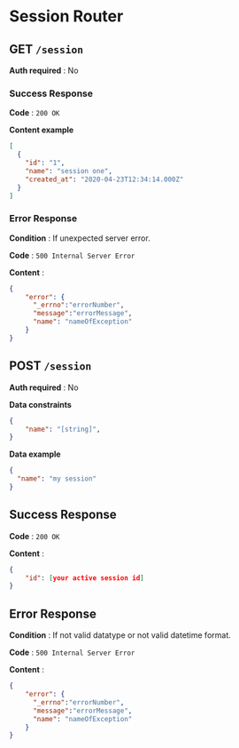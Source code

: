 # Session Router

## GET `/session`

**Auth required** : No

### Success Response

**Code** : `200 OK`

**Content example**

```json
[
  {
    "id": "1",
    "name": "session one",
    "created_at": "2020-04-23T12:34:14.000Z"
  }
]
```

### Error Response

**Condition** : If unexpected server error.

**Code** : `500 Internal Server Error`

**Content** :

```json
{
    "error": {
      "_errno":"errorNumber",
      "message":"errorMessage",
      "name": "nameOfException"
    }
}
```
## POST `/session`

**Auth required** : No

**Data constraints**

```json
{
    "name": "[string]",
}
```

**Data example**

```json
{
  "name": "my session"
}
```

## Success Response

**Code** : `200 OK`

**Content** : 
```json
{
    "id": [your active session id]
}
```

## Error Response

**Condition** : If not valid datatype or not valid datetime format.

**Code** : `500 Internal Server Error`

**Content** :

```json
{
    "error": {
      "_errno":"errorNumber",
      "message":"errorMessage",
      "name": "nameOfException"
    }
}
```
